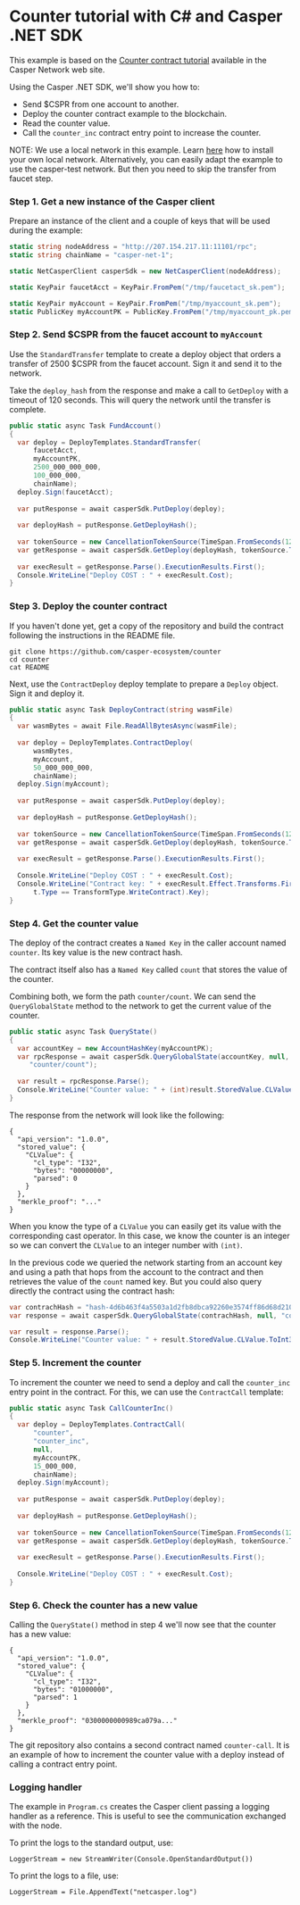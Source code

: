 # Counter tutorial with C# and Casper .NET SDK

This example is based on the [Counter contract tutorial](https://casper.network/docs/counter) available in the Casper Network web site.

Using the Casper .NET SDK, we'll show you how to: 

- Send $CSPR from one account to another.
- Deploy the counter contract example to the blockchain.
- Read the counter value.
- Call the `counter_inc` contract entry point to increase the counter.

NOTE: We use a local network in this example. Learn [here](https://casper.network/docs/dapp-dev-guide/setup-nctl) how to install your own local network. Alternatively, you can easily adapt the example to use the casper-test network. But then you need to skip the transfer from faucet step.

### Step 1. Get a new instance of the Casper client

Prepare an instance of the client and a couple of keys that will be used during the example:

```csharp
static string nodeAddress = "http://207.154.217.11:11101/rpc";
static string chainName = "casper-net-1";

static NetCasperClient casperSdk = new NetCasperClient(nodeAddress);

static KeyPair faucetAcct = KeyPair.FromPem("/tmp/faucetact_sk.pem");

static KeyPair myAccount = KeyPair.FromPem("/tmp/myaccount_sk.pem");
static PublicKey myAccountPK = PublicKey.FromPem("/tmp/myaccount_pk.pem");
```

### Step 2. Send $CSPR from the faucet account to `myAccount`

Use the `StandardTransfer` template to create a deploy object that orders a transfer of 2500 $CSPR from the faucet account. Sign it and send it to the network.

Take the `deploy_hash` from the response and make a call to `GetDeploy` with a timeout of 120 seconds. This will query the network until the transfer is complete.

```csharp
public static async Task FundAccount()
{
  var deploy = DeployTemplates.StandardTransfer(
      faucetAcct,
      myAccountPK,
      2500_000_000_000,
      100_000_000,
      chainName);
  deploy.Sign(faucetAcct);
  
  var putResponse = await casperSdk.PutDeploy(deploy);
  
  var deployHash = putResponse.GetDeployHash();
  
  var tokenSource = new CancellationTokenSource(TimeSpan.FromSeconds(120));
  var getResponse = await casperSdk.GetDeploy(deployHash, tokenSource.Token);
  
  var execResult = getResponse.Parse().ExecutionResults.First();
  Console.WriteLine("Deploy COST : " + execResult.Cost);
}
```

### Step 3. Deploy the counter contract

If you haven't done yet, get a copy of the repository and build the contract following the instructions in the README file.

```
git clone https://github.com/casper-ecosystem/counter
cd counter
cat README
```

Next, use the `ContractDeploy` deploy template to prepare a `Deploy` object. Sign it and deploy it.

```csharp
public static async Task DeployContract(string wasmFile)
{
  var wasmBytes = await File.ReadAllBytesAsync(wasmFile);
  
  var deploy = DeployTemplates.ContractDeploy(
      wasmBytes, 
      myAccount,
      50_000_000_000, 
      chainName);
  deploy.Sign(myAccount);
  
  var putResponse = await casperSdk.PutDeploy(deploy);
  
  var deployHash = putResponse.GetDeployHash();
  
  var tokenSource = new CancellationTokenSource(TimeSpan.FromSeconds(120));
  var getResponse = await casperSdk.GetDeploy(deployHash, tokenSource.Token);
  
  var execResult = getResponse.Parse().ExecutionResults.First();
  
  Console.WriteLine("Deploy COST : " + execResult.Cost);
  Console.WriteLine("Contract key: " + execResult.Effect.Transforms.First(t =>
      t.Type == TransformType.WriteContract).Key);
}
```


### Step 4. Get the counter value

The deploy of the contract creates a `Named Key` in the caller account named `counter`. Its key value is the new contract hash. 

The contract itself also has a `Named Key` called `count` that stores the value of the counter.

Combining both, we form the path `counter/count`. We can send the `QueryGlobalState` method to the network to get the current value of the counter.

```csharp
public static async Task QueryState()
{
  var accountKey = new AccountHashKey(myAccountPK);
  var rpcResponse = await casperSdk.QueryGlobalState(accountKey, null,
     "counter/count");
 
  var result = rpcResponse.Parse();
  Console.WriteLine("Counter value: " + (int)result.StoredValue.CLValue);
}
```

The response from the network will look like the following:

```
{
  "api_version": "1.0.0",
  "stored_value": {
    "CLValue": {
      "cl_type": "I32",
      "bytes": "00000000",
      "parsed": 0
    }
  },
  "merkle_proof": "..."
}  
```

When you know the type of a `CLValue` you can easily get its value with the corresponding 
cast operator. In this case, we know the counter is an integer so we can convert the `CLValue` 
to an integer number with `(int)`.

In the previous code we queried the network starting from an account key and using a path that
hops from the account to the contract and then retrieves the value of the `count` named key. 
But you could also query directly the contract using the contract hash:

```csharp
var contrachHash = "hash-4d6b463f4a5503a1d2fb8dbca92260e3574ff86d68d2103b6d4ecb28246dfb5c";
var response = await casperSdk.QueryGlobalState(contrachHash, null, "count");

var result = response.Parse();
Console.WriteLine("Counter value: " + result.StoredValue.CLValue.ToInt32());
```

### Step 5. Increment the counter

To increment the counter we need to send a deploy and call the `counter_inc` entry point in the 
contract. For this, we can use the `ContractCall` template:

```csharp
public static async Task CallCounterInc()
{
  var deploy = DeployTemplates.ContractCall(
      "counter",
      "counter_inc",
      null,
      myAccountPK,
      15_000_000,
      chainName);
  deploy.Sign(myAccount);
  
  var putResponse = await casperSdk.PutDeploy(deploy);
  
  var deployHash = putResponse.GetDeployHash();
  
  var tokenSource = new CancellationTokenSource(TimeSpan.FromSeconds(120));
  var getResponse = await casperSdk.GetDeploy(deployHash, tokenSource.Token);
  
  var execResult = getResponse.Parse().ExecutionResults.First();
  
  Console.WriteLine("Deploy COST : " + execResult.Cost);
}
```

### Step 6. Check the counter has a new value

Calling the `QueryState()` method in step 4 we'll now see that the counter has a new value:

```
{
  "api_version": "1.0.0",
  "stored_value": {
    "CLValue": {
      "cl_type": "I32",
      "bytes": "01000000",
      "parsed": 1
    }
  },
  "merkle_proof": "0300000000989ca079a..."
}  
```

The git repository also contains a second contract named `counter-call`. It is an example of how to increment the counter value with a deploy instead of calling a contract entry point.

### Logging handler

The example in `Program.cs` creates the Casper client passing a logging handler as a reference. This is useful to see the communication exchanged with the node. 

To print the logs to the standard output, use:

```
LoggerStream = new StreamWriter(Console.OpenStandardOutput())
```

To print the logs to a file, use:

```
LoggerStream = File.AppendText("netcasper.log")
```
